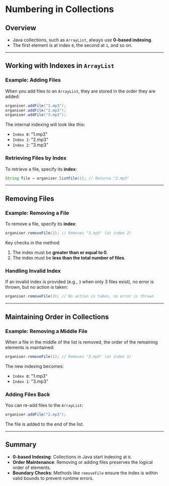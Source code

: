 # Numbering in Collections

## Overview

- Java collections, such as `ArrayList`, always use **0-based indexing**.
- The first element is at index `0`, the second at `1`, and so on.

---

## Working with Indexes in `ArrayList`

### Example: Adding Files
When you add files to an `ArrayList`, they are stored in the order they are added:

```java
organiser.addFile("1.mp3"); 
organiser.addFile("2.mp3"); 
organiser.addFile("3.mp3");
```

The internal indexing will look like this:
- `Index 0`: "1.mp3"
- `Index 1`: "2.mp3"
- `Index 2`: "3.mp3"

### Retrieving Files by Index
To retrieve a file, specify its **index**:

```java
String file = organiser.listFile(1); // Returns "2.mp3"
```

---

## Removing Files

### Example: Removing a File
To remove a file, specify its **index**:

```java
organiser.removeFile(2); // Removes "3.mp3" (at index 2)
```


Key checks in the method:
1. The index must be **greater than or equal to 0**.
2. The index must be **less than the total number of files**.

### Handling Invalid Index
If an invalid index is provided (e.g., `3` when only 3 files exist), no error is thrown, but no action is taken:

```java
organiser.removeFile(3); // No action is taken, no error is thrown
```

---

## Maintaining Order in Collections

### Example: Removing a Middle File
When a file in the middle of the list is removed, the order of the remaining elements is maintained:

```java
organiser.removeFile(1); // Removes "2.mp3" (at index 1)
```

The new indexing becomes:
- `Index 0`: "1.mp3"
- `Index 1`: "3.mp3"

### Adding Files Back
You can re-add files to the `ArrayList`:

```java
organiser.addFile("2.mp3");
```


The file is added to the end of the list.

---

## Summary

- **0-based Indexing**: Collections in Java start indexing at `0`.
- **Order Maintenance**: Removing or adding files preserves the logical order of elements.
- **Boundary Checks**: Methods like `removeFile` ensure the index is within valid bounds to prevent runtime errors.
